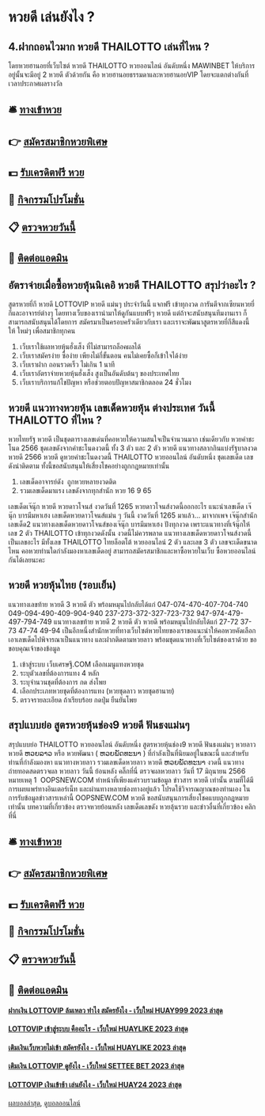 # หวยดี เล่นยังไง ?
## 4.ฝากถอนไวมาก หวยดี THAILOTTO เล่นที่ไหน ?
โดยหวยฮานอยที่เว็บไซต์ หวยดี THAILOTTO หวยออนไลน์ อันดับหนึ่ง MAWINBET ให้บริการอยู่นั้นจะมีอยู่ 2 หวยดี ตัวด้วยกัน คือ หวยฮานอยธรรมดาและหวยฮานอยVIP โดยจะแตกต่างกันที่เวลาประกาศผลรางวัล

## 🛎 [ทางเข้าหวย](https://bit.ly/3BG5bNw)
## 👉 [สมัครสมาชิกหวยพิเศษ](https://bit.ly/3BG5bNw)
## 💵 [รับเครดิตฟรี หวย](https://bit.ly/3C3mvgS)
## 👑 [กิจกรรมโปรโมชั่น](https://bit.ly/3C3mvgS)
## 📋 [ตรวจหวยวันนี้](https://bit.ly/3C3mvgS)
## 📱 [ติดต่อแอดมิน](https://bit.ly/3C3mvgS)

## อัตราจ่ายเมื่อซื้อหวยหุ้นนิเคอิ หวยดี THAILOTTO สรุปว่าอะไร ?
สูตรหวยยี่กี หวยดี LOTTOVIP หวยดี แม่นๆ ประจำวันนี้ แจกฟรี เข้าทุกงวด การันตีจากเซียนหวยยี่กีและอาจารย์ต่างๆ โดยทางเว็บของเรานำมาให้ดูกันแบบฟรีๆ หวยดี แต่ถ้าจะสนับสนุนทีมงานเรา ก็สามารถสนับสนุนได้โดยการ สมัครมาเป็นครอบครัวเดียวกับเรา และเราจะพัฒนาสูตรหวยยี่กีสีแดงนี้ ให้ ใหม่ๆ เพื่อสมาชิกทุกคน
1. เว็บเราใช้ผลหวยหุ้นฮั่งเส็ง ที่ไม่สามารถล็อคผลได้
2. เว็บเราสมัครง่าย ซื้อง่าย เพียงไม่กี่ขั้นตอน คนไม่เคยซื้อก็เข้าใจได้ง่าย
3. เว็บเราฝาก ถอนรวดเร็ว ไม่เกิน 1 นาที
4. เว็บเราอัตราจ่ายหวยหุ้นฮั่งเส็ง สูงเป็นอันดับต้นๆ ของประเทศไทย
5. เว็บเราบริการแก้ไขปัญหา หรือช่วยตอบปัญหาสมาชิกตลอด 24 ชั่วโมง

## หวยดี แนวทางหวยหุ้น เลขเด็ดหวยหุ้น ต่างประเทศ วันนี้ THAILOTTO ที่ไหน ?
หวยไทยรัฐ หวยดี เป็นชุดตารางเลขเด่นที่คอหวยให้ความสนใจเป็นจำนวนมาก เช่นเดียวกับ หวยคำชะโนด 2566 ชุดเลขดังจากคำชะโนดงวดนี้ ทั้ง 3 ตัว และ 2 ตัว หวยดี แนวทางสลากกินแบ่งรัฐบาลงวด หวยดี 2566 หวยดี ดูหวยคำชะโนดงวดนี้ THAILOTTO หวยออนไลน์ อันดับหนึ่ง ชุดเลขเด็ด เลขดังน่าติดตาม ทั้งนี้ขอสนับสนุนให้เสี่ยงโชคอย่างถูกกฎหมายเท่านั้น
1. เลขเด็ดอาจารย์ดัง  ถูกหวยหลายงวดติด
2. รวมเลขเด็ดมาแรง เลขดังจากทุกสำนัก หวย 16 9 65

เลขเด็ดเจ๊นุ๊ก หวยดี หวยดาวโจนส์ งวดวันที่ 1265
หวยดาวโจนส์งวดนี้ออกอะไร แนะนำเลขเด็ด เจ๊นุ๊ก บารมีมหาเฮง เลขเด็ดหวยดาวโจนส์แม่น ๆ วันนี้ งวดวันที่ 1265 มาแล้ว… มาจากเพจ เจ๊นุ๊กสำนักเลขเด็ด2 แนวทางเลขเด็ดหวยดาวโจนส์ของเจ๊นุ๊ก บารมีมหาเฮง ปังทุกงวด เพราะแนวทางที่เจ้นุ๊กให้ เลข 2 ตัว THAILOTTO เข้าทุกงวดดังนั้น งวดนี้ไม่ควรพลาด แนวทางเลขเด็ดหวยดาวโจนส์งวดนี้ เป็นเลขอะไร มีทั้งเลข THAILOTTO ไทยล็อตโต้ หวยออนไลน์ 2 ตัว และเลข 3 ตัว เลขจะเด็ดขนาดไหน คอหวยท่านใดกำลังมองหาเลขเด็ดอยู่ สามารถสมัครสมาชิกและหาซื้อหวยในเว็บ ซื้อหวยออนไลน์ กันได้เลยนะคะ

## หวยดี หวยหุ้นไทย (รอบเย็น)
แนวทางเลขท้าย หวยดี 3 หวยดี ตัว พร้อมหมุนไปกลับได้แก่
047-074-470-407-704-740
049-094-490-409-904-940
237-273-372-327-723-732
947-974-479-497-794-749
แนวทางเลขท้าย หวยดี 2 หวยดี ตัว หวยดี พร้อมหมุนไปกลับได้แก่
27-72
37-73
47-74
49-94
เป็นอีกหนึ่งสำนักหวยที่ทางเว็บไซต์หวยไทยของเราขอแนะนำให้คอหวยคัดเลือกเอาเลขเด็ดไปพิจารณาเป็นแนวทาง และฝากติดตามหวยลาว พร้อมชุดแนวทางที่เว็บไซต์ของเราด้วย
ขอขอบคุณเจ้าของข้อมูล

1. เข้าสู่ระบบ เว็บเศรษฐี.COM เลือกเมนูแทงหวยชุด
2. ระบุตัวเลขที่ต้องการแทง 4 หลัก
3. ระบุจำนวนชุดที่ต้องการ กด ส่งโพย
4. เลือกประเภทหวยชุดที่ต้องการแทง (หวยชุดลาว หวยชุดฮานาย)
5. ตรวจรายละเอียด ถ้าเรียบร้อย กดปุ่ม ยืนยันโพย

## สรุปแบบย่อ สูตรหวยหุ้นช่อง9 หวยดี ฟันธงแม่นๆ
สรุปแบบย่อ THAILOTTO หวยออนไลน์ อันดับหนึ่ง สูตรหวยหุ้นช่อง9 หวยดี ฟันธงแม่นๆ หวยลาว หวยดี ຫວຍລາວ หรือ หวยพัฒนา ( ຫວຍພັດທະນາ ) ที่กำลังเป็นที่นิยมอยู่ในขณะนี้ และสำหรับท่านที่กำลังมองหา แนวทางหวยลาว รวมเลขเด็ดหวยลาว หวยดี ຫວຍພັດທະນາ งวดนี้
 แนวทางถ่ายทอดสดตรวจผล หวยลาว วันนี้ ย้อนหลัง คลิ๊กที่นี่ 
ตรวจผลหวยลาว วันที่ 17 มิถุนายน 2566
หมายเหตุ 1  OOPSNEW.COM ทำหน้าที่เพียงแค่รวบรวมข้อมูล ข่าวสาร หวยดี เท่านั้น ตามที่ได้มีการเผยแพร่ทางอินเตอร์เน็ท และผ่านทางหลายช่องทางอยู่แล้ว โปรดใช้วิจารณญาณของท่านเอง ในการรับข้อมูลข่าวสารเหล่านี้ OOPSNEW.COM หวยดี ขอสนับสนุนการเสี่ยงโชคแบบถูกกฎหมายเท่านั้น
บทความที่เกี่ยวข้อง
ตรวจหวยย้อนหลัง เลขเด็ดเลขดัง หวยลุ้นรวย และข่าวอื่นที่เกี่ยวข้อง คลิกที่นี่

## 🛎 [ทางเข้าหวย](https://bit.ly/3BG5bNw)
## 👉 [สมัครสมาชิกหวยพิเศษ](https://bit.ly/3BG5bNw)
## 💵 [รับเครดิตฟรี หวย](https://bit.ly/3C3mvgS)
## 👑 [กิจกรรมโปรโมชั่น](https://bit.ly/3C3mvgS)
## 📋 [ตรวจหวยวันนี้](https://bit.ly/3C3mvgS)
## 📱 [ติดต่อแอดมิน](https://bit.ly/3C3mvgS)

#### [ฝากเงิน LOTTOVIP ล้มเหลว ทําไง สมัครยังไง - เว็บใหม่ HUAY999 2023 ล่าสุด](https://atom.io/themes/ฝากเงิน%20lottovip%20ล้มเหลว%20ทําไง%20สมัครยังไง%20-%20เว็บใหม่%20huay999%202023%20ล่าสุด)
#### [LOTTOVIP เข้าสู่ระบบ คืออะไร - เว็บใหม่ HUAYLIKE 2023 ล่าสุด](https://atom.io/themes/lottovip%20เข้าสู่ระบบ%20คืออะไร%20-%20เว็บใหม่%20huaylike%202023%20ล่าสุด)
#### [เติมเงินเว็บหวยไม่เข้า สมัครยังไง - เว็บใหม่ HUAYLIKE 2023 ล่าสุด](https://atom.io/themes/เติมเงินเว็บหวยไม่เข้า%20สมัครยังไง%20-%20เว็บใหม่%20huaylike%202023%20ล่าสุด)
#### [เติมเงิน LOTTOVIP ดูยังไง - เว็บใหม่ SETTEE BET 2023 ล่าสุด](https://atom.io/themes/เติมเงิน%20lottovip%20ดูยังไง%20-%20เว็บใหม่%20settee%20bet%202023%20ล่าสุด)
#### [LOTTOVIP เงินเข้าช้า เล่นยังไง - เว็บใหม่ HUAY24 2023 ล่าสุด](https://atom.io/themes/lottovip%20เงินเข้าช้า%20เล่นยังไง%20-%20เว็บใหม่%20huay24%202023%20ล่าสุด)

[ผลบอลล่าสุด](https://siamsport.tv "ผลบอลล่าสุด"), [ดูบอลออนไลน์](https://siamsport.tv/ดูบอลสด "ดูบอลออนไลน์")